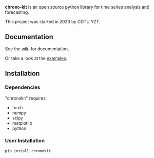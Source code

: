 **chrono-kit** is an open source python library for time series analysis and forecasting.

This project was started in 2023 by ODTU YZT.
## Documentation
See the [wiki](https://github.com/odtuyzt/time-series-analysis/wiki) for documentation.

Or take a look at the [examples](https://github.com/odtuyzt/time-series-analysis/tree/main/examples).

## Installation

### Dependencies

"chronokit" requires:
* torch 
* numpy
* scipy
* matplotlib
* python

### User Installation

    pip install chronokit
